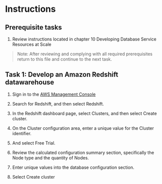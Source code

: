 # Instructions

## Prerequisite tasks

1. Review instructions located in chapter 10 Developing Database Service Resources at Scale
> Note: After reviewing and complying with all required prerequisites return to this file and continue to the next task.

## Task 1: Develop an Amazon Redshift datawarehouse

1.	Sign in to the [AWS Management Console](https://console.aws.amazon.com/console/)

3.	Search for Redshift, and then select Redshift.

5.	In the Redshift dashboard page, select Clusters, and then select Create cluster.

7.	On the Cluster configuration area, enter a unique value for the Cluster identifier.

9.	And select Free Trial.

11.	Review the calculated configuration summary section, specifically the Node type and the quantity of Nodes.

13.	Enter unique values into the database configuration section.

15.	Select Create cluster

